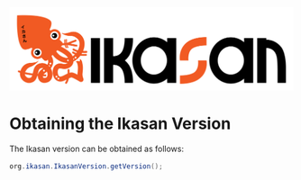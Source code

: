 ![Problem Domain](../developer/docs/quickstart-images/Ikasan-title-transparent.png)
 # Obtaining the Ikasan Version
The Ikasan version can be obtained as follows:
```java
org.ikasan.IkasanVersion.getVersion();
```
